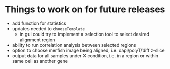 # Things to work on for future releases
- add function for statistics
- updates needed to `chooseTemplate`
  - in gui could try to implement a selection tool to select desired alignment region
- ability to run correlation analysis between selected regions
- option to choose merfish image being aligned, i.e. dapi/polyT/diff z-slice
- output data for all samples under X condition, i.e. in a region or within same cell as another gene